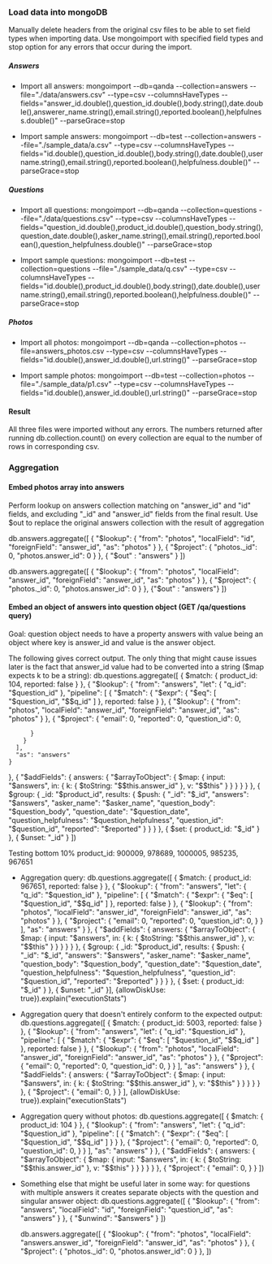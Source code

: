 ### Load data into mongoDB

Manually delete headers from the original csv files to be able to set field types when importing data.
Use mongoimport with specified field types and stop option for any errors that occur during the import.

##### Answers
- Import all answers:
   mongoimport --db=qanda --collection=answers --file="./data/answers.csv" --type=csv --columnsHaveTypes --fields="answer_id.double(),question_id.double(),body.string(),date.double(),answerer_name.string(),email.string(),reported.boolean(),helpfulness.double()" --parseGrace=stop

- Import sample answers:
   mongoimport --db=test --collection=answers --file="./sample_data/a.csv" --type=csv --columnsHaveTypes --fields="id.double(),question_id.double(),body.string(),date.double(),username.string(),email.string(),reported.boolean(),helpfulness.double()" --parseGrace=stop

##### Questions
- Import all questions:
   mongoimport --db=qanda --collection=questions --file="./data/questions.csv" --type=csv --columnsHaveTypes --fields="question_id.double(),product_id.double(),question_body.string(),question_date.double(),asker_name.string(),email.string(),reported.boolean(),question_helpfulness.double()" --parseGrace=stop

- Import sample questions:
   mongoimport --db=test --collection=questions --file="./sample_data/q.csv" --type=csv --columnsHaveTypes --fields="id.double(),product_id.double(),body.string(),date.double(),username.string(),email.string(),reported.boolean(),helpfulness.double()" --parseGrace=stop

##### Photos
- Import all photos:
   mongoimport --db=qanda --collection=photos --file=answers_photos.csv --type=csv --columnsHaveTypes --fields="id.double(),answer_id.double(),url.string()" --parseGrace=stop

- Import sample photos:
   mongoimport --db=test --collection=photos --file="./sample_data/p1.csv" --type=csv --columnsHaveTypes --fields="id.double(),answer_id.double(),url.string()" --parseGrace=stop

#### Result
All three files were imported without any errors. The numbers returned after running db.collection.count() on every collection are equal to the number of rows in corresponding csv.

### Aggregation

#### Embed photos array into answers
Perform lookup on answers collection matching on "answer_id" and "id" fields, and excluding "_id" and "answer_id" fields from the final result. Use $out to replace the original answers collection with the result of aggregation

db.answers.aggregate([
  {
    "$lookup": {
      "from": "photos",
      "localField": "id",
      "foreignField": "answer_id",
      "as": "photos"
    }
  },
  {
    "$project": {
      "photos._id": 0,
      "photos.answer_id": 0
    }
  },
  {
    "$out" : "answers"
  }
])

db.answers.aggregate([ { "$lookup": { "from": "photos", "localField": "answer_id", "foreignField": "answer_id", "as": "photos" } }, { "$project": { "photos._id": 0, "photos.answer_id": 0 } }, {"$out" : "answers"} ])

#### Embed an object of answers into question object (GET /qa/questions query)

Goal: question object needs to have a property answers with value being an object where key is answer_id and value is the answer object.

The following gives correct output. The only thing that might cause issues later is the fact that answer_id value had to be converted into a string ($map expects k to be a string):
db.questions.aggregate([
  {
    $match: {
      product_id: 104,
      reported: false
    }
  },
  {
    "$lookup": {
      "from": "answers",
      "let": {
        "q_id": "$question_id"
      },
      "pipeline": [
        {
          "$match": {
            "$expr": {
              "$eq": [
                "$question_id",
                "$$q_id"
              ]
            },
            reported: false
          }
        },
        {
          "$lookup": {
            "from": "photos",
            "localField": "answer_id",
            "foreignField": "answer_id",
            "as": "photos"
          }
        },
        {
          "$project": {
            "email": 0,
            "reported": 0,
            "question_id": 0,

          }
        }
      ],
      "as": "answers"
    }
  },
  {
    "$addFields": {
      answers: {
        "$arrayToObject": {
          $map: {
            input: "$answers",
            in: {
              k: {
                $toString: "$$this.answer_id"
              },
              v: "$$this"
            }
          }
        }
      }
    }
  },
  {
    $group: {
      _id: "$product_id",
      results: {
        $push: {
          "_id": "$_id",
          "answers": "$answers",
          "asker_name": "$asker_name",
          "question_body": "$question_body",
          "question_date": "$question_date",
          "question_helpfulness": "$question_helpfulness",
          "question_id": "$question_id",
          "reported": "$reported"
        }
      }
    }
  },
  {
    $set: {
      product_id: "$_id"
    }
  },
  {
    $unset: "_id"
  }
])

Testing bottom 10% product_id: 900009, 978689, 1000005, 985235, 967651

- Aggregation query:
   db.questions.aggregate([ { $match: { product_id: 967651, reported: false } }, { "$lookup": { "from": "answers", "let": { "q_id": "$question_id" }, "pipeline": [ { "$match": { "$expr": { "$eq": [ "$question_id", "$$q_id" ] }, reported: false } }, { "$lookup": { "from": "photos", "localField": "answer_id", "foreignField": "answer_id", "as": "photos" } }, { "$project": { "email": 0, "reported": 0, "question_id": 0, } } ], "as": "answers" } }, { "$addFields": { answers: { "$arrayToObject": { $map: { input: "$answers", in: { k: { $toString: "$$this.answer_id" }, v: "$$this" } } } } } }, { $group: { _id: "$product_id", results: { $push: { "_id": "$_id", "answers": "$answers", "asker_name": "$asker_name", "question_body": "$question_body", "question_date": "$question_date", "question_helpfulness": "$question_helpfulness", "question_id": "$question_id", "reported": "$reported" } } } }, { $set: { product_id: "$_id" } }, { $unset: "_id" }], {allowDiskUse: true}).explain("executionStats")

- Aggregation query that doesn't entirely conform to the expected output:
   db.questions.aggregate([ { $match: { product_id: 5003, reported: false } }, { "$lookup": { "from": "answers", "let": { "q_id": "$question_id" }, "pipeline": [ { "$match": { "$expr": { "$eq": [ "$question_id", "$$q_id" ] }, reported: false } }, { "$lookup": { "from": "photos", "localField": "answer_id", "foreignField": "answer_id", "as": "photos" } }, { "$project": { "email": 0, "reported": 0, "question_id": 0, } } ], "as": "answers" } }, { "$addFields": { answers: { "$arrayToObject": { $map: { input: "$answers", in: { k: { $toString: "$$this.answer_id" }, v: "$$this" } } } } } }, { "$project": { "email": 0, } } ], {allowDiskUse: true}).explain("executionStats")

- Aggregation query without photos:
   db.questions.aggregate([ { $match: { product_id: 104 } }, { "$lookup": { "from": "answers", "let": { "q_id": "$question_id" }, "pipeline": [ { "$match": { "$expr": { "$eq": [ "$question_id", "$$q_id" ] } } }, { "$project": { "email": 0, "reported": 0, "question_id": 0, } } ], "as": "answers" } }, { "$addFields": { answers: { "$arrayToObject": { $map: { input: "$answers", in: { k: { $toString: "$$this.answer_id" }, v: "$$this" } } } } } }, { "$project": { "email": 0, } }
])

- Something else that might be useful later in some way: for questions with multiple answers it creates separate objects with the question and singular answer object:
   db.questions.aggregate([
    {
      "$lookup": {
        "from": "answers",
        "localField": "id",
        "foreignField": "question_id",
        "as": "answers"
      }
    },
    {
      "$unwind": "$answers"
    }
  ])

  db.answers.aggregate([
    {
      "$lookup": {
        "from": "photos",
        "localField": "answers.answer_id",
        "foreignField": "answer_id",
        "as": "photos"
      }
    },
    {
      "$project": {
        "photos._id": 0,
        "photos.answer_id": 0
      }
    },
  ])